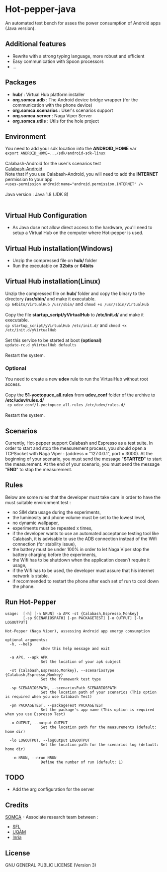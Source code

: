 # Hot-pepper-java
An automated test bench for asses the power consumption of Android apps (Java version).

Additional features
-------------------

* Rewrite with a strong typing language, more robust and efficient
* Easy communication with Spoon processors
* ...

Packages
--------

* **hub/** : Virtual Hub platform installer
* **org.somca.adb** : The Android device bridge wrapper (for the communication with the phone device)
* **org.somca.scenarios** : User's scenarios support
* **org.somca.server** : Naga Viper Server
* **org.somca.utils** : Utils for the hole project

Environment
-----------
You need to add your sdk location into the **ANDROID_HOME** var<br />
``` export ANDROID_HOME=.../sdk/android-sdk-linux ```<br /><br />
Calabash-Android for the user's scenarios test<br />
[Calabash-Android](https://github.com/calabash/calabash-android) <br />
Note that if you use Calabash-Android, you will need to add the **INTERNET** permission to your app <br />
```<uses-permission android:name="android.permission.INTERNET" />```<br /><br />
Java version : Java 1.8 (JDK 8)<br /><br />

Virtual Hub Configuration
-------------------------
* As Java dose not allow direct access to the hardware, you'll need to setup a Virtual Hub on the computer where Hot-pepper is used.

## Virtual Hub installation(Windows)

* Unzip the compressed file on **hub/** folder
* Run the executable on **32bits** or **64bits**

## Virtual Hub installation(Linux)

 Unzip the compressed file on **hub/** folder and copy the binary to the directory **/usr/sbin/** and make it executable.<br />
    ``` cp 64bits/VirtualHub /usr/sbin/ ``` and ``` chmod +x /usr/sbin/VirtualHub ```<br /><br />
 Copy the file **startup_script/yVirtualHub** to **/etc/init.d/** and make it executable.<br />
    ``` cp startup_script/yVirtualHub /etc/init.d/ ``` and ``` chmod +x /etc/init.d/yVirtualHub ```<br /><br />
 Set this service to be started at boot **(optional)**<br />
    ``` update-rc.d yVirtualHub defaults ```<br /><br />
 Restart the system.<br />

### Optional
 You need to create a new **udev** rule to run the VirtualHub without root access.<br /><br />
 Copy the **51-yoctopuce_all.rules** from **udev_conf** folder of the archive to **/etc/udev/rules.d/**<br />
 ``` cp udev_conf/1-yoctopuce_all.rules /etc/udev/rules.d/```<br /><br />
 Restart the system.

Scenarios
---------

Currently, Hot-pepper support Calabash and Espresso as a test suite.
In order to start and stop the measurement process, you should open a TCPSocket with Naga Viper : (address = "127.0.0.1", port = 3000).
At the beginning of your scenario, you must send the message "**STARTED**" to start the measurement.
At the end of your scenario, you must send the message "**END**" to stop the measurement.

Rules
-----
Below are some rules that the developer must take care in order to have the must suitable environment test :

* no SIM data usage during the experiments,
* the luminosity and phone volume must be set to the lowest level,
* no dynamic wallpaper,
* experiments must be repeated x times,
* if the developer wants to use an automated acceptance testing tool like Calabash, it is advisable to use the ADB connection instead of the Wifi connection (for stability issue),
* the battery must be under 100% in order to let Naga Viper stop the battery charging before the experiments,
* the Wifi has to be shutdown when the application doesn’t require it usage,
* if the Wifi has to be used, the developer must assure that his internet network is stable.
* if recommended to restart the phone after each set of run to cool down the phone. 

Run Hot-Pepper
--------------
```
usage:  [-h] [-n NRUN] -a APK -st {Calabash,Espresso,Monkey}
        [-sp SCENARIOSPATH] [-pn PACKAGETEST] [-o OUTPUT] [-lo LOGOUTPUT]

Hot-Pepper (Naga Viper), assessing Android app energy consumption

optional arguments:
  -h, --help             
                show this help message and exit
                
  -a APK, --apk APK      
                Set the location of your apk subject
                
  -st {Calabash,Espresso,Monkey}, --scenariosType {Calabash,Espresso,Monkey}
                Set the framework test type
                
  -sp SCENARIOSPATH, --scenariosPath SCENARIOSPATH
                Set the location path of your scenarios (This option is required when you use Calabash Test)
                
  -pn PACKAGETEST, --packageTest PACKAGETEST
                Set the package's app name (This option is required when you use Espresso Test)
                
  -o OUTPUT, --output OUTPUT
                Set the location path for the measurements (default: home dir)
                
  -lo LOGOUTPUT, --logOutput LOGOUTPUT
                Set the location path for the scenarios log (default: home dir)
                
   -n NRUN, --nrun NRUN   
                Define the number of run (default: 1)

```

TODO
----
* Add the arg configuration for the server

Credits
-------

[SOMCA](http://sofa.uqam.ca/somca.php) - Associate research team between :

* [SFL](https://www.savoirfairelinux.com//)
* [UQÀM](http://www.uqam.ca)
* [Inria](http://www.inria.fr)

License
-------

GNU GENERAL PUBLIC LICENSE (Version 3)
